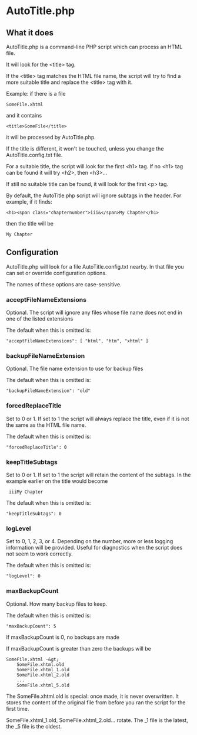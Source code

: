 # AutoTitle.php

## What it does

AutoTitle.php is a command-line PHP script which can process an HTML file.

It will look for the  &lt;title&gt; tag. 

If the  &lt;title&gt; tag matches the HTML file name, the script will try to find a 
more suitable title and replace the  &lt;title&gt; tag with it.

Example: if there is a file

    SomeFile.xhtml

and it contains

    <title>SomeFile</title>

it will be processed by AutoTitle.php.

If the title is different, it won't be touched, unless you change the AutoTitle.config.txt 
file.

For a suitable title, the script will look for the first &lt;h1&gt; tag. If no &lt;h1&gt; tag can be found
it will try &lt;h2&gt;, then &lt;h3&gt;...

If still no suitable title can be found, it will look for the first &lt;p&gt; tag.

By default, the AutoTitle.php script will ignore subtags in the header. For example, if it finds:

    <h1><span class="chapternumber">iii&</span>My Chapter</h1>

then the title will be

    My Chapter

## Configuration

AutoTitle.php will look for a file AutoTitle.config.txt nearby. In that file you can set 
or override configuration options. 

The names of these options are case-sensitive.

### acceptFileNameExtensions

Optional. The script will ignore any files whose file name does not end in one of the listed extensions

The default when this is omitted is:

    "acceptFileNameExtensions": [ "html", "htm", "xhtml" ]

### backupFileNameExtension

Optional. The file name extension to use for backup files

The default when this is omitted is:

    "backupFileNameExtension": "old"

### forcedReplaceTitle

Set to 0 or 1. If set to 1 the script will always replace the title, even if it is not the same
as the HTML file name.

The default when this is omitted is:

    "forcedReplaceTitle": 0

### keepTitleSubtags

Set to 0 or 1. If set to 1 the script will retain the content of the subtags. In the example
earlier on the title would become

     iiiMy Chapter

The default when this is omitted is:

    "keepTitleSubtags": 0

### logLevel

Set to 0, 1, 2, 3, or 4. Depending on the number, more or less logging information will be
provided. Useful for diagnostics when the script does not seem to work correctly.

The default when this is omitted is:

    "logLevel": 0

### maxBackupCount

Optional. How many backup files to keep.

The default when this is omitted is:

    "maxBackupCount": 5

If maxBackupCount is 0, no backups are made

If maxBackupCount is greater than zero the backups will be

    SomeFile.xhtml -&gt;
        SomeFile.xhtml.old
        SomeFile.xhtml_1.old
        SomeFile.xhtml_2.old
        ...
        SomeFile.xhtml_5.old

The SomeFile.xhtml.old is special: once made, it is never overwritten. It
stores the content of the original file from before you ran the script for the 
first time.

SomeFile.xhtml_1.old, SomeFile.xhtml_2.old... rotate. The _1 file is the latest,
the _5 file is the oldest.
